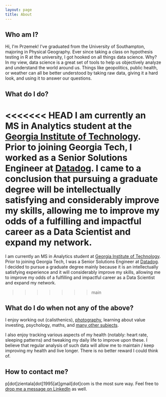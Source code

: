```yaml
---
layout: page
title: About
---
```


## Who am I?
Hi, I'm Przemek! I've graduated from the University of Southampton, majoring in Physical Geography. Ever since taking a class on hypothesis testing in R at the university, I got hooked on all things data science. Why? In my view, data science is a great set of tools to help us objectively analyze and understand the world around us. Things like geopolitics, public health, or weather can all be better understood by taking raw data, giving it a hard look, and using it to answer our questions.

## What do I do?
<<<<<<< HEAD
I am currently an MS in Analytics student at the [Georgia Institute of Technology](https://www.analytics.gatech.edu/). Prior to joining Georgia Tech, I worked as a Senior Solutions Engineer at [Datadog](https://www.datadoghq.com/). I came to a conclusion that pursuing a graduate degree will be intellectually satisfying and considerably improve my skills, allowing me to improve my odds of a fulfilling and impactful career as a Data Scientist and expand my network.
=======
I am currently an MS in Analytics student at [Georgia Institute of Technology](https://www.analytics.gatech.edu/). Prior to joining Georgia Tech, I was a Senior Solutions Engineer at [Datadog](https://www.datadoghq.com/). I decided to pursue a graduate degree mainly because it is an intellectually satisfying experience and it will considerably improve my skills, allowing me to improve my odds of a fulfilling and impactful career as a Data Scientist and expand my network.
>>>>>>> main

## What do I do when not any of the above?
I enjoy working out (calisthenics), [photography](https://www.instagram.com/slazien/), learning about value investing, psychology, maths, and [many other subjects](https://www.goodreads.com/user/show/66808788-slazien).

I also enjoy tracking various aspects of my health (notably: heart rate, sleeping patterns) and tweaking my daily life to improve upon these. I believe that regular analysis of such data will allow me to maintain / keep improving my health and live longer. There is no better reward I could think of.

## How to contact me?
p[dot]zientala[dot]1995[at]gmail[dot]com is the most sure way. Feel free to [drop me a message on LinkedIn](https://www.linkedin.com/in/pzientala/) as well.